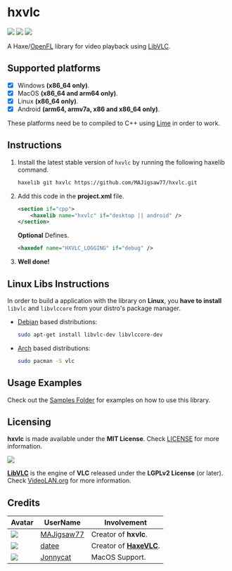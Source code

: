 # hxvlc

![](https://img.shields.io/github/repo-size/MAJigsaw77/hxvlc) ![](https://badgen.net/github/open-issues/MAJigsaw77/hxvlc) ![](https://badgen.net/badge/license/MIT/green)

A Haxe/[OpenFL](https://www.openfl.org) library for video playback using [LibVLC](https://www.videolan.org/vlc/libvlc.html).

## Supported platforms

- [x] Windows **(x86_64 only)**.
- [x] MacOS **(x86_64 and arm64 only)**.
- [x] Linux **(x86_64 only)**.
- [x] Android **(arm64, armv7a, x86 and x86_64 only)**.

These platforms need be to compiled to C++ using [Lime](https://lime.openfl.org) in order to work.

## Instructions

1. Install the latest stable version of `hxvlc` by running the following haxelib command.
    ```bash
    haxelib git hxvlc https://github.com/MAJigsaw77/hxvlc.git
    ```
2. Add this code in the **project.xml** file.
    ```xml
    <section if="cpp">
    	<haxelib name="hxvlc" if="desktop || android" />
    </section>
    ```

    **Optional** Defines.
    ```xml
    <haxedef name="HXVLC_LOGGING" if="debug" />
    ```
3. **Well done!**

## Linux Libs Instructions

In order to build a application with the library on **Linux**, you **have to install** `libvlc` and `libvlccore` from your distro's package manager.

* [Debian](https://debian.org) based distributions:
    ```bash
    sudo apt-get install libvlc-dev libvlccore-dev 
    ```

* [Arch](https://archlinux.org) based distributions:
    ```bash
    sudo pacman -S vlc 
    ```

## Usage Examples

Check out the [Samples Folder](samples/) for examples on how to use this library.

## Licensing

**hxvlc** is made available under the **MIT License**. Check [LICENSE](./LICENSE) for more information.

![](https://raw.githubusercontent.com/videolan/vlc/master/share/icons/256x256/vlc-xmas.png)

[**LibVLC**](https://www.videolan.org/vlc/libvlc.html) is the engine of **VLC** released under the **LGPLv2 License** (or later). Check [VideoLAN.org](https://www.videolan.org/legal.html) for more information.

## Credits

| Avatar | UserName | Involvement |
| ------ | -------- | ----------- |
| ![](https://avatars.githubusercontent.com/u/77043862?s=64) | [MAJigsaw77](https://github.com/MAJigsaw77) | Creator of **hxvlc**.
| ![](https://avatars.githubusercontent.com/u/1677550?s=64) | [datee](https://github.com/datee) | Creator of [**HaxeVLC**](https://github.com/datee/HaxeVLC).
| ![](https://avatars.githubusercontent.com/u/107599365?v=64) | [Jonnycat](https://github.com/JonnycatMeow) | MacOS Support.
